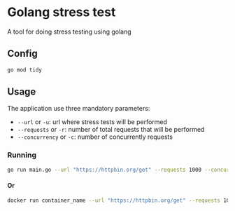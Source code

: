 # Golang stress test

A tool for doing stress testing using golang

## Config

```bash
go mod tidy
```

## Usage

The application use three mandatory parameters:
- `--url` or `-u`: url where stress tests will be performed
- `--requests` or `-r`: number of total requests that will be performed
- `--concurrency` or `-c`: number of concurrently requests

### Running

```bash
go run main.go --url "https://httpbin.org/get" --requests 1000 --concurrency 100
```
#### Or
```bash
docker run container_name --url "https://httpbin.org/get" --requests 100 --concurrency 10
```